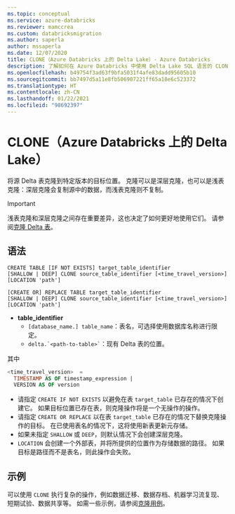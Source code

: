 ```yaml
---
ms.topic: conceptual
ms.service: azure-databricks
ms.reviewer: mamccrea
ms.custom: databricksmigration
ms.author: saperla
author: mssaperla
ms.date: 12/07/2020
title: CLONE（Azure Databricks 上的 Delta Lake）- Azure Databricks
description: 了解如何在 Azure Databricks 中使用 Delta Lake SQL 语言的 CLONE 语法。
ms.openlocfilehash: b49754f3ad63f9bfa5031f4afe83dadd95605b10
ms.sourcegitcommit: bb7497d5a11e8fb506907221ff65a18e6c523372
ms.translationtype: HT
ms.contentlocale: zh-CN
ms.lasthandoff: 01/22/2021
ms.locfileid: "98692397"
---
```

# <a name="clone-delta-lake-on-azure-databricks"></a>CLONE（Azure Databricks 上的 Delta Lake）

将源 Delta 表克隆到特定版本的目标位置。 克隆可以是深层克隆，也可以是浅表克隆：深层克隆会复制源中的数据，而浅表克隆则不复制。

> [!IMPORTANT]
>
> 浅表克隆和深层克隆之间存在重要差异，这也决定了如何更好地使用它们。 请参阅[克隆 Delta 表](../../delta/delta-utility.md#clone-delta-table)。

## <a name="syntax"></a>语法

```
CREATE TABLE [IF NOT EXISTS] target_table_identifier
[SHALLOW | DEEP] CLONE source_table_identifier [<time_travel_version>]
[LOCATION 'path']
```

```
[CREATE OR] REPLACE TABLE target_table_identifier
[SHALLOW | DEEP] CLONE source_table_identifier [<time_travel_version>]
[LOCATION 'path']
```

* **table_identifier**
  * ``[database_name.] table_name``：表名，可选择使用数据库名称进行限定。
  * `` delta.`<path-to-table>` ``：现有 Delta 表的位置。

其中

```sql
<time_travel_version>  =
  TIMESTAMP AS OF timestamp_expression |
  VERSION AS OF version
```

* 请指定 ``CREATE IF NOT EXISTS`` 以避免在表 ``target_table`` 已存在的情况下创建它。 如果目标位置已存在表，则克隆操作将是一个无操作的操作。
* 请指定 ``CREATE OR REPLACE`` 以在表 ``target_table`` 已存在的情况下替换克隆操作的目标。 在已使用表名的情况下，这将使用新表更新元存储。
* 如果未指定 ``SHALLOW`` 或 ``DEEP``，则默认情况下会创建深层克隆。
* ``LOCATION`` 会创建一个外部表，并将所提供的位置作为存储数据的路径。 如果目标是路径而不是表名，则此操作会失败。

## <a name="examples"></a>示例

可以使用 ``CLONE`` 执行复杂的操作，例如数据迁移、数据存档、机器学习流复现、短期试验、数据共享等。 如需一些示例，请参阅[克隆用例](../../delta/delta-utility.md#clone-use-cases)。